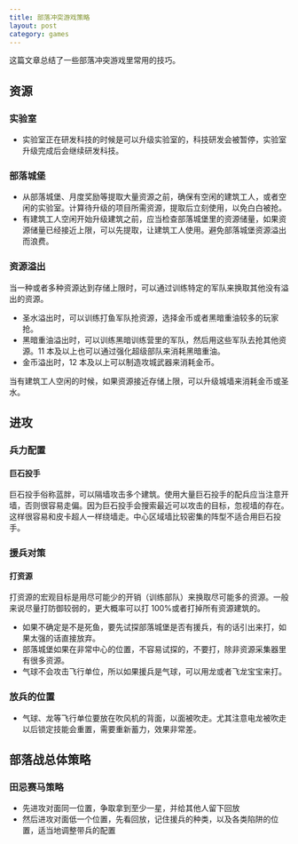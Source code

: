 ```yaml
---
title: 部落冲突游戏策略
layout: post
category: games
---
```


这篇文章总结了一些部落冲突游戏里常用的技巧。

<!--more-->

## 资源

### 实验室

- 实验室正在研发科技的时候是可以升级实验室的，科技研发会被暂停，实验室升级完成后会继续研发科技。

### 部落城堡

- 从部落城堡、月度奖励等提取大量资源之前，确保有空闲的建筑工人，或者空闲的实验室。计算待升级的项目所需资源，提取后立刻使用，以免白白被抢。
- 有建筑工人空闲开始升级建筑之前，应当检查部落城堡里的资源储量，如果资源储量已经接近上限，可以先提取，让建筑工人使用。避免部落城堡资源溢出而浪费。

### 资源溢出

当一种或者多种资源达到存储上限时，可以通过训练特定的军队来换取其他没有溢出的资源。

- 圣水溢出时，可以训练打鱼军队抢资源，选择金币或者黑暗重油较多的玩家抢。
- 黑暗重油溢出时，可以训练黑暗训练营里的军队，然后用这些军队去抢其他资源。11 本及以上也可以通过强化超级部队来消耗黑暗重油。
- 金币溢出时，12 本及以上可以制造攻城武器来消耗金币。

当有建筑工人空闲的时候，如果资源接近存储上限，可以升级城墙来消耗金币或圣水。

## 进攻

### 兵力配置

#### 巨石投手

巨石投手俗称蓝胖，可以隔墙攻击多个建筑。使用大量巨石投手的配兵应当注意开墙，否则很容易走偏。因为巨石投手会搜索最近可以攻击的目标，忽视墙的存在。这样很容易和皮卡超人一样绕墙走。中心区域墙比较密集的阵型不适合用巨石投手。

### 援兵对策

#### 打资源

打资源的宏观目标是用尽可能少的开销（训练部队）来换取尽可能多的资源。一般来说尽量打防御较弱的，更大概率可以打 100%或者打掉所有资源建筑的。

- 如果不确定是不是死鱼，要先试探部落城堡是否有援兵，有的话引出来打，如果太强的话直接放弃。
- 部落城堡如果在非常中心的位置，不容易试探的，不要打，除非资源采集器里有很多资源。
- 气球不会攻击飞行单位，所以如果援兵是气球，可以用龙或者飞龙宝宝来打。

### 放兵的位置

- 气球、龙等飞行单位要放在吹风机的背面，以面被吹走。尤其注意电龙被吹走以后锁定技能会重置，需要重新蓄力，效果非常差。

## 部落战总体策略

### 田忌赛马策略

- 先进攻对面同一位置，争取拿到至少一星，并给其他人留下回放
- 然后进攻对面低一个位置，先看回放，记住援兵的种类，以及各类陷阱的位置，适当地调整带兵的配置
